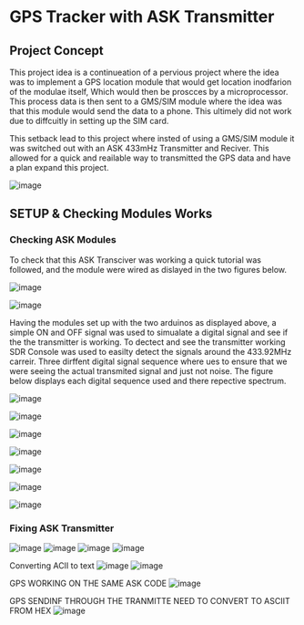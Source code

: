 # GPS Tracker with ASK Transmitter 

## Project Concept 

This project idea is a continueation of a pervious project where the idea was to implement a GPS location module that would get location inodfarion of the modulae itself, Which would then be proscces by a microprocessor. This process data is then sent to a GMS/SIM module where the idea was that this module would send the data to a phone. This ultimely did not work due to diffcuitly in setting up the SIM card.

This setback lead to this project where insted of using a GMS/SIM module it was switched out with an ASK 433mHz Transmitter and Reciver. This allowed for a quick and reailable way to transmitted the GPS data and have a plan expand this project.

![image](https://github.com/DANYSR8/ENEE_3141_DigiComm/assets/117769464/dd50e90b-ae71-4a4b-823d-92cc147fd82a)


## SETUP & Checking Modules Works
### Checking ASK Modules 

To check that this ASK Transciver was working a quick tutorial was followed, and the module were wired as dislayed in the two figures below.   

![image](https://github.com/DANYSR8/ENEE_3141_DigiComm/assets/117769464/6aec165d-5470-423c-85c1-3214c24a996a)

![image](https://github.com/DANYSR8/ENEE_3141_DigiComm/assets/117769464/c53f64e1-1265-4a8b-8e16-dd2334afa2b4)

Having the modules set up with the two arduinos as displayed above, a simple ON and OFF signal was used to simualate a digital signal and see if the the transmitter is working. To dectect and see the transmitter working SDR Console was used to easilty detect the signals around the 433.92MHz carreir. Three dirffent digital signal sequence where ues to ensure that we were seeing the actual transmited signal and just not noise. The figure below displays each digital sequence used and there repective spectrum. 

![image](https://github.com/DANYSR8/ENEE_3141_DigiComm/assets/117769464/b3d45b76-8264-4af3-aff4-816883333f67)

![image](https://github.com/DANYSR8/ENEE_3141_DigiComm/assets/117769464/4fa869d9-c458-464d-b7d1-ca33a7329932)


![image](https://github.com/DANYSR8/ENEE_3141_DigiComm/assets/117769464/7eddf140-73b3-4697-8139-1bc3e1483124)

![image](https://github.com/DANYSR8/ENEE_3141_DigiComm/assets/117769464/4f1d8b49-f087-4ab0-8a7a-f7935f8eee2b)

![image](https://github.com/DANYSR8/ENEE_3141_DigiComm/assets/117769464/bddb2e2c-e938-4617-9d01-47f71666ed3f)

![image](https://github.com/DANYSR8/ENEE_3141_DigiComm/assets/117769464/b78a3f6f-c7ef-4d35-a79d-dee7c8383080)

![image](https://github.com/DANYSR8/ENEE_3141_DigiComm/assets/117769464/91b46225-856c-41b0-92d9-0281eb737992)


### Fixing ASK Transmitter 

![image](https://github.com/DANYSR8/ENEE_3141_DigiComm/assets/117769464/7a635884-cb5b-4c52-bfac-75fc8c9fc4e7)
![image](https://github.com/DANYSR8/ENEE_3141_DigiComm/assets/117769464/9e8c4fc4-f4b0-43be-ac65-d8767a85d575)
![image](https://github.com/DANYSR8/ENEE_3141_DigiComm/assets/117769464/9f572eed-3886-4e58-818c-903ee3ac6908)
![image](https://github.com/DANYSR8/ENEE_3141_DigiComm/assets/117769464/b6773eeb-9f63-4ed2-9b02-7f462aeaa49c)


Converting ACII to text 
![image](https://github.com/DANYSR8/ENEE_3141_DigiComm/assets/117769464/e5e4ead4-907b-4592-9ce7-3ef3f54f3e9f)
![image](https://github.com/DANYSR8/ENEE_3141_DigiComm/assets/117769464/63366e98-8243-419b-9597-fd731c329103)


GPS WORKING ON THE SAME ASK CODE 
![image](https://github.com/DANYSR8/ENEE_3141_DigiComm/assets/117769464/d4eaa2a6-7b41-4979-a3bc-3481440230df)

GPS SENDINF THROUGH THE TRANMITTE NEED TO CONVERT TO ASCIIT FROM HEX 
![image](https://github.com/DANYSR8/ENEE_3141_DigiComm/assets/117769464/a80e9b2b-99c7-4cb6-91af-6011e5fc4870)

